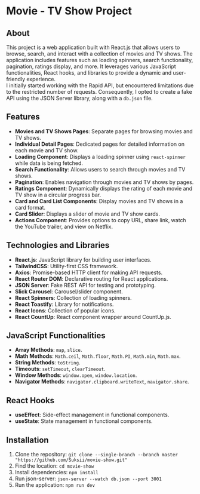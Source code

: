 # Movie - TV Show Project

## About

This project is a web application built with React.js that allows users to browse, search, and interact with a collection of movies and TV shows. The application includes features such as loading spinners, search functionality, pagination, ratings display, and more. It leverages various JavaScript functionalities, React hooks, and libraries to provide a dynamic and user-friendly experience.<br/>
I initially started working with the Rapid API, but encountered limitations due to the restricted number of requests. Consequently, I opted to create a fake API using the JSON Server library, along with a `db.json` file.

## Features

- **Movies and TV Shows Pages**: Separate pages for browsing movies and TV shows.
- **Individual Detail Pages**: Dedicated pages for detailed information on each movie and TV show.
- **Loading Component**: Displays a loading spinner using `react-spinner` while data is being fetched.
- **Search Functionality**: Allows users to search through movies and TV shows.
- **Pagination**: Enables navigation through movies and TV shows by pages.
- **Ratings Component**: Dynamically displays the rating of each movie and TV show in a circular progress bar.
- **Card and Card List Components**: Display movies and TV shows in a card format.
- **Card Slider**: Displays a slider of movie and TV show cards.
- **Actions Component**: Provides options to copy URL, share link, watch the YouTube trailer, and view on Netflix.

## Technologies and Libraries

- **React.js**: JavaScript library for building user interfaces.
- **TailwindCSS**: Utility-first CSS framework.
- **Axios**: Promise-based HTTP client for making API requests.
- **React Router DOM**: Declarative routing for React applications.
- **JSON Server**: Fake REST API for testing and prototyping.
- **Slick Carousel**: Carousel/slider component.
- **React Spinners**: Collection of loading spinners.
- **React Toastify**: Library for notifications.
- **React Icons**: Collection of popular icons.
- **React CountUp**: React component wrapper around CountUp.js.

## JavaScript Functionalities

- **Array Methods**: `map`, `slice`.
- **Math Methods**: `Math.ceil`, `Math.floor`, `Math.PI`, `Math.min`, `Math.max`.
- **String Methods**: `toString`.
- **Timeouts**: `setTimeout`, `clearTimeout`.
- **Window Methods**: `window.open`, `window.location`.
- **Navigator Methods**: `navigator.clipboard.writeText`, `navigator.share`.

## React Hooks

- **useEffect**: Side-effect management in functional components.
- **useState**: State management in functional components.


## Installation
   1. Clone the repository: `git clone --single-branch --branch master "https://github.com/Suksii/movie-show.git"`
   2. Find the location: `cd movie-show`
   3. Install dependencies: `npm install`
   4. Run json-server: `json-server --watch db.json --port 3001`
   5. Run the application: `npm run dev`
   
